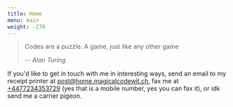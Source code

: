 ```yaml
---
title: Home
menu: main
weight: -270
---
```


> Codes are a puzzle. A game, just like any other game
>
> -- *Alan Turing*

If you'd like to get in touch with me in interesting ways,
 send an email to my receipt printer at [post@home.magicalcodewit.ch](mailto:post@home.magicalcodewit.ch),
fax me at [+4477234353729](tel:+447723453729) (yes that is a mobile number, yes you can fax it),
or idk send me a carrier pigeon.
